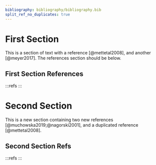 ```yaml
---
bibliography: bibliography/bibliography.bib
split_ref_no_duplicates: true
---
```


# First Section

This is a section of text with a reference [@mettetal2008], and another [@meyer2017]. The references section should be below.

## First Section References

:::refs
:::

# Second Section

This is a new section containing two new references [@muchowska2019;@nagorski2001], and a duplicated reference [@mettetal2008].

## Second Section Refs

:::refs
:::
